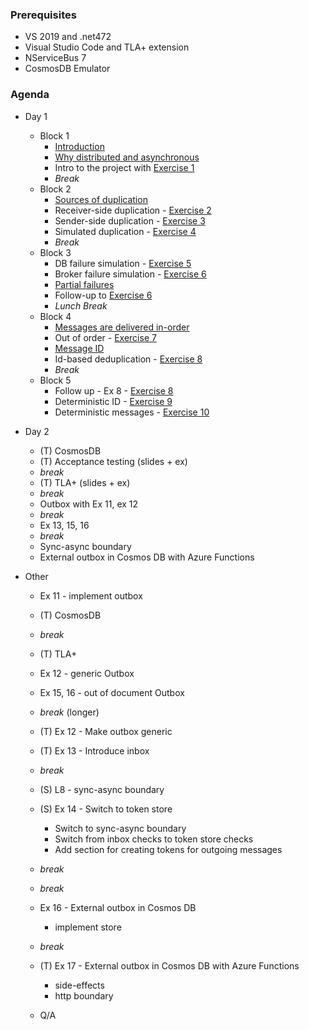 ### Prerequisites
   * VS 2019 and .net472
   * Visual Studio Code and TLA+ extension
   * NServiceBus 7
   * CosmosDB Emulator

### Agenda

* Day 1
  - Block 1
    - [Introduction](https://exactly-once.github.io/workshop/Lectures/Intro.html)   
    - [Why distributed and asynchronous](https://exactly-once.github.io/workshop/Lectures/Why%20distributed%20and%20asynchronous.html)
    - Intro to the project with [Exercise 1](https://github.com/exactly-once/workshop/tree/master/Exercise-1)
    - _Break_
  - Block 2
    - [Sources of duplication](https://exactly-once.github.io/workshop/Lectures/Sources%20of%20duplication.html#/5) 
    - Receiver-side duplication - [Exercise 2](https://github.com/exactly-once/workshop/tree/master/Exercise-2)
    - Sender-side duplication - [Exercise 3](https://github.com/exactly-once/workshop/tree/master/Exercise-3)
    - Simulated duplication - [Exercise 4](https://github.com/exactly-once/workshop/tree/master/Exercise-4)
    - _Break_
  - Block 3
    - DB failure simulation - [Exercise 5](https://github.com/exactly-once/workshop/tree/master/Exercise-5)
    - Broker failure simulation - [Exercise 6](https://github.com/exactly-once/workshop/tree/master/Exercise-6)
    - [Partial failures](https://exactly-once.github.io/workshop/Lectures/Partial%20failures.html)
    - Follow-up to [Exercise 6](https://github.com/exactly-once/workshop/blob/master/Exercise-6/follow-up.md)
    - _Lunch Break_
  - Block 4
    - [Messages are delivered in-order](https://exactly-once.github.io/workshop/Lectures/Messages%20are%20delivered%20in-order.html)
    - Out of order - [Exercise 7](https://github.com/exactly-once/workshop/tree/master/Exercise-7)
    - [Message ID](https://github.com/exactly-once/workshop/blob/master/Lectures/Message%20ID.html)
    - Id-based deduplication - [Exercise 8](https://github.com/exactly-once/workshop/tree/master/Exercise-8)
    - _Break_
  - Block 5
    - Follow up - Ex 8 - [Exercise 8](https://github.com/exactly-once/workshop/tree/master/Exercise-8)
    - Deterministic ID - [Exercise 9](https://github.com/exactly-once/workshop/tree/master/Exercise-9)
    - Deterministic messages - [Exercise 10](https://github.com/exactly-once/workshop/tree/master/Exercise-10)

* Day 2 
   - (T) CosmosDB
   - (T) Acceptance testing (slides + ex)
   - _break_
   - (T) TLA+ (slides + ex)
   - _break_
   - Outbox with Ex 11, ex 12
   - _break_
   - Ex 13, 15, 16
   - _break_
   - Sync-async boundary
   - External outbox in Cosmos DB with Azure Functions
    
   
 * Other
   - Ex 11 - implement outbox
   - (T) CosmosDB
   - _break_ 
   - (T) TLA+
   - Ex 12 - generic Outbox 
   - Ex 15, 16 - out of document Outbox 
   - _break_ (longer)
   - (T) Ex 12 - Make outbox generic
   - (T) Ex 13 - Introduce inbox
   - _break_ 
   - (S) L8 - sync-async boundary
   - (S) Ex 14 - Switch to token store
     - Switch to sync-async boundary
     - Switch from inbox checks to token store checks
     - Add section for creating tokens for outgoing messages
   - _break_
  
   - _break_
   - Ex 16 - External outbox in Cosmos DB
     - implement store
   - _break_ 
   - (T) Ex 17 - External outbox in Cosmos DB with Azure Functions
     - side-effects
     - http boundary
   - Q/A

